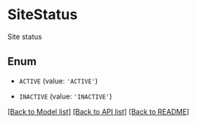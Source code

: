 # SiteStatus

Site status

## Enum

* `ACTIVE` (value: `'ACTIVE'`)

* `INACTIVE` (value: `'INACTIVE'`)

[[Back to Model list]](../README.md#documentation-for-models) [[Back to API list]](../README.md#documentation-for-api-endpoints) [[Back to README]](../README.md)



